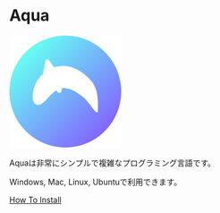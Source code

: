 # Aqua

<img src="https://github.com/e6nlaq/aqua/blob/main/image/aqua.png" width="200px"></img>

Aquaは非常にシンプルで複雑なプログラミング言語です。

Windows, Mac, Linux, Ubuntuで利用できます。

[How To Install](./INSTALL.md)
